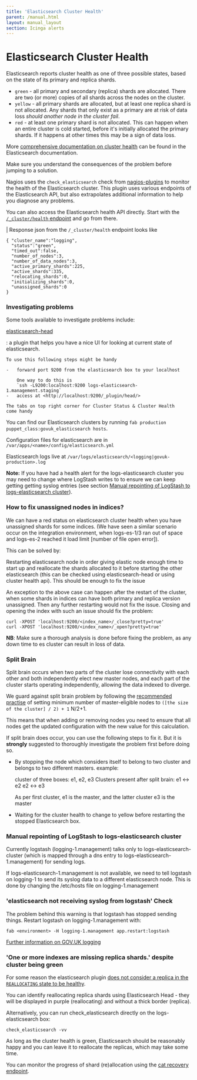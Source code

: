 ```yaml
---
title: 'Elasticsearch Cluster Health'
parent: /manual.html
layout: manual_layout
section: Icinga alerts
---
```


# Elasticsearch Cluster Health

Elasticsearch reports cluster health as one of three possible states, based on
the state of its primary and replica shards.

- `green` - all primary and secondary (replica) shards are allocated. There are
  two (or more) copies of all shards across the nodes on the cluster.
- `yellow` - all primary shards are allocated, but at least one replica shard
  is not allocated. Any shards that only exist as a primary are at risk of data
  loss _should another node in the cluster fail_.
- `red` - at least one primary shard is not allocated. This can happen when an
  entire cluster is cold started, before it's initially allocated the primary
  shards. If it happens at other times this may be a sign of data loss.

More [comprehensive documentation on cluster
health](https://www.elastic.co/guide/en/elasticsearch/guide/current/_cluster_health.html)
can be found in the Elasticsearch documentation.

Make sure you understand the consequences of the problem before jumping to a
solution.

Nagios uses the `check_elasticsearch` check from 
[nagios-plugins](https://github.com/alphagov/nagios-plugins/) to
monitor the health of the Elasticsearch cluster. This plugin uses various
endpoints of the Elasticsearch API, but also extrapolates additional information
to help you diagnose any problems.

You can also access the Elasticsearch health API directly. Start with the
[`/_cluster/health` endpoint](http://www.elasticsearch.org/guide/en/elasticsearch/reference/current/cluster-health.html)
and go from there.

| Response json from the `/_cluster/health` endpoint looks like

    { "cluster_name":"logging",
      "status":"green",
      "timed_out":false,
      "number_of_nodes":3,
      "number_of_data_nodes":3,
      "active_primary_shards":225,
      "active_shards":335,
      "relocating_shards":0,
      "initializing_shards":0,
      "unassigned_shards":0
    }

### Investigating problems

Some tools available to investigate problems include:

[elasticsearch-head](http://mobz.github.io/elasticsearch-head/)

:   a plugin that helps you have a nice UI for looking at current state
    of elasticsearch.

    To use this following steps might be handy

    -   forward port 9200 from the elasticsearch box to your localhost

        One way to do this is
        `ssh -L9200:localhost:9200 logs-elasticsearch-1.management.staging`
    -   access at <http://localhost:9200/_plugin/head/>

    The tabs on top right corner for Cluster Status & Cluster Health
    come handy

You can find our Elasticsearch clusters by running
`fab production puppet_class:govuk_elasticsearch hosts`.

Configuration files for elasticsearch are in
`/var/apps/<name>/config/elasticsearch.yml`

Elasticsearch logs live at
`/var/logs/elasticsearch/<logging|govuk-production>.log`

**Note:** If you have had a health alert for the logs-elasticsearch
cluster you may need to change where LogStash writes to to ensure we can
keep getting getting syslog entries (see section [Manual repointing of
LogStash to logs-elasticsearch cluster]()).

### How to fix unassigned nodes in indices?

We can have a red status on elasticsearch cluster health when you have
unassigned shards for some indices. (We have seen a similar scenario
occur on the integration environment, when logs-es-1/3 ran out of space
and logs-es-2 reached it load limit \[number of file open error\]).

This can be solved by:

Restarting elasticsearch node in order giving elastic node enough time
to start up and reallocate the shards allocated to it before starting
the other elasticsearch (this can be checked using elasticsearch-head or
using cluster health api). This should be enough to fix the issue

An exception to the above case can happen after the restart of the
cluster, when some shards in indices can have both primary and replica
version unassigned. Then any further restarting would not fix the issue.
Closing and opening the index with such an issue should fix the problem:

    curl -XPOST 'localhost:9200/<index_name>/_close?pretty=true'
    curl -XPOST 'localhost:9200/<index_name>/_open?pretty=true'

**NB**: Make sure a thorough analysis is done before fixing the problem,
as any down time to es cluster can result in loss of data.

### Split Brain

Split brain occurs when two parts of the cluster lose connectivity with each
other and both independently elect new master nodes, and each part of the
cluster starts operating independently, allowing the data indexed to diverge.

We guard against split brain problem by following the
[recommended practise](http://asquera.de/opensource/2012/11/25/elasticsearch-pre-flight-checklist/#avoiding-split-brain)
of setting minimum number of master-eligible nodes to `([the size of the cluster] / 2) + 1` N/2+1.

This means that when adding or removing nodes you need to ensure that all
nodes get the updated configuration with the new value for this calculation.

If split brain does occur, you can use the following steps to fix it. But it is
**strongly** suggested to thoroughly investigate the problem first before 
doing so.

- By stopping the node which considers itself to belong to two cluster
  and belongs to two different masters. example:

    cluster of three boxes: e1, e2, e3
    Clusters present after split brain:
      e1 <-> e2
      e2 <-> e3

    As per first cluster, e1 is the master, and the latter cluster e3 is the master

- Waiting for the cluster health to change to yellow before restarting
  the stopped Elasticsearch box.

### Manual repointing of LogStash to logs-elasticsearch cluster

Currently logstash (logging-1.management) talks only to
logs-elasticsearch-cluster (which is mapped through a dns entry to
logs-elasticsearch-1.management) for sending logs.

If logs-elasticsearch-1.management is not available, we need to tell
logstash on logging-1 to send its syslog data to a different
elasticsearch node. This is done by changing the /etc/hosts file on
logging-1.management

### 'elasticsearch not receiving syslog from logstash' Check

The problem behind this warning is that logstash has stopped sending
things. Restart logstash on logging-1.management with:

`fab <environment> -H logging-1.management app.restart:logstash`

[Further information on GOV.UK
logging](https://github.gds/pages/gds/opsmanual/infrastructure/logging/index.html)

### 'One or more indexes are missing replica shards.' despite cluster being green

For some reason the elasticsearch plugin [does not consider a replica in the
`REALLOCATING` state to be
healthy](https://github.com/alphagov/nagios-plugins/blob/6534386f658ce573a8b65e0f9147f61b1b0fe964/plugins/command/check_elasticsearch.py#L453).

You can identify reallocating replica shards using Elasticsearch Head - they
will be displayed in purple (reallocating) and without a thick border (replica).

Alternatively, you can run check_elasticsearch directly on the
logs-elasticsearch box:

```
check_elasticsearch -vv
```

As long as the cluster health is green, Elasticsearch should be reasonably happy
and you can leave it to reallocate the replicas, which may take some time.

You can monitor the progress of shard (re)allocation using the [cat recovery
endpoint](https://www.elastic.co/guide/en/elasticsearch/reference/current/cat-recovery.html).

